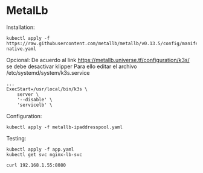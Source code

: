 # MetalLb

Installation:
```
kubectl apply -f https://raw.githubusercontent.com/metallb/metallb/v0.13.5/config/manifests/metallb-native.yaml
```
Opcional:
De acuerdo al link https://metallb.universe.tf/configuration/k3s/ se debe desactivar klipper
Para ello editar el archivo /etc/systemd/system/k3s.service
```
...
ExecStart=/usr/local/bin/k3s \
    server \
	'--disable' \
	'servicelb' \
```

Configuration:
```
kubectl apply -f metallb-ipaddresspool.yaml
```

Testing:
```
kubectl apply -f app.yaml
kubectl get svc nginx-lb-svc

curl 192.168.1.55:8080
```
